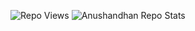 ![Repo Views](https://komarev.com/ghpvc/?username=vakya-ai&repo=Anushandhan&color=brightgreen)
![Anushandhan Repo Stats](https://github-readme-stats.vercel.app/api/pin/?username=vakya-ai&repo=Anushandhan)

